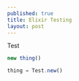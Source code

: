 ```yaml
---
published: true
title: Elixir Testing
layout: post
---
```

Test

```js
new thing()

thing = Test.new()
```